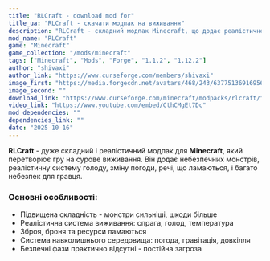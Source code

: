 ```yaml
---
title: "RLCraft - download mod for"
title_ua: "RLCraft - скачати модпак на виживання"
description: "RLCraft - складний модпак Minecraft, що додає реалістичне виживання, небезпечні монстри, погоду, систему голоду й механіку зламаності. Випробуйте справжній виживач у світі Minecraft!"
mod_name: "RLCraft"
game: "Minecraft"
game_collection: "/mods/minecraft"
tags: ["Minecraft", "Mods", "Forge", "1.1.2", "1.12.2"]
author: "shivaxi"
author_link: "https://www.curseforge.com/members/shivaxi"
image_first: "https://media.forgecdn.net/avatars/468/243/637751369169569212.png"
image_second: ""
download_link: "https://www.curseforge.com/minecraft/modpacks/rlcraft/files/all?page=1&amp;pageSize=20"
video_link: "https://www.youtube.com/embed/CthCMgEt7Dc"
mod_dependencies: ""
dependencies_link: ""
date: "2025-10-16"
---
```


**RLCraft** - дуже складний і реалістичний модпак для **Minecraft**, який перетворює гру на сурове виживання. Він додає небезпечних монстрів, реалістичну систему голоду, зміну погоди, речі, що ламаються, і багато небезпек для гравця.

### Основні особливості:

- Підвищена складність - монстри сильніші, шкоди більше
- Реалістична система виживання: спрага, голод, температура
- Зброя, броня та ресурси ламаються
- Система навколишнього середовища: погода, гравітація, довкілля
- Безпечні фази практично відсутні - постійна загроза